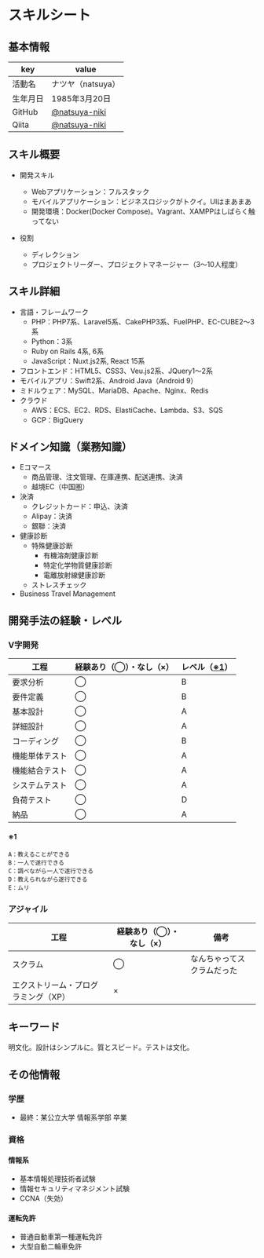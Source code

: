 # スキルシート

## 基本情報

| key | value |
----|---- 
| 活動名 | ナツヤ（natsuya） |
| 生年月日 | 1985年3月20日 |
| GitHub | [@natsuya-niki](https://github.com/natsuya-niki) |
| Qiita | [@natsuya-niki](https://qiita.com/natsuya-niki) |


## スキル概要

- 開発スキル
  - Webアプリケーション：フルスタック
  - モバイルアプリケーション：ビジネスロジックがトクイ。UIはまあまあ
  - 開発環境：Docker(Docker Compose)。Vagrant、XAMPPはしばらく触ってない

- 役割
  - ディレクション
  - プロジェクトリーダー、プロジェクトマネージャー（3〜10人程度）


## スキル詳細

- 言語・フレームワーク
  - PHP：PHP7系、Laravel5系、CakePHP3系、FuelPHP、EC-CUBE2〜3系
  - Python：3系
  - Ruby on Rails 4系, 6系
  - JavaScript：Nuxt.js2系, React 15系
- フロントエンド：HTML5、CSS3、Veu.js2系、JQuery1〜2系
- モバイルアプリ：Swift2系、Android Java（Android 9）
- ミドルウェア：MySQL、MariaDB、Apache、Nginx、Redis
- クラウド
  - AWS：ECS、EC2、RDS、ElastiCache、Lambda、S3、SQS
  - GCP：BigQuery

## ドメイン知識（業務知識）

- Eコマース
  - 商品管理、注文管理、在庫連携、配送連携、決済
  - 越境EC（中国圏）
- 決済
  - クレジットカード：申込、決済
  - Alipay：決済
  - 銀聯：決済
- 健康診断
  - 特殊健康診断
    - 有機溶剤健康診断
    - 特定化学物質健康診断
    - 電離放射線健康診断
  - ストレスチェック
- Business Travel Management

## 開発手法の経験・レベル

### V字開発

| 工程 | 経験あり（◯）・なし（×） | レベル（[※1](####※1)） |
----|----|----
| 要求分析 | ◯ | B |
| 要件定義 | ◯ | B |
| 基本設計 | ◯ | A |
| 詳細設計 | ◯ | A |
| コーディング | ◯ | B |
| 機能単体テスト | ◯ | A |
| 機能結合テスト | ◯ | A |
| システムテスト | ◯ | A |
| 負荷テスト | ◯ | D |
| 納品 | ◯ | A |

#### ※1
```
A：教えることができる
B：一人で遂行できる
C：調べながら一人で遂行できる
D：教えられながら遂行できる
E：ムリ
```

### アジャイル

| 工程 | 経験あり（◯）・なし（×） | 備考 |
----|----|----
| スクラム | ◯ | なんちゃってスクラムだった |
| エクストリーム・プログラミング（XP） | × |


## キーワード

明文化。設計はシンプルに。質とスピード。テストは文化。

## その他情報

### 学歴

- 最終：某公立大学 情報系学部 卒業

### 資格

#### 情報系

- 基本情報処理技術者試験
- 情報セキュリティマネジメント試験
- CCNA（失効）

#### 運転免許

- 普通自動車第一種運転免許
- 大型自動二輪車免許
